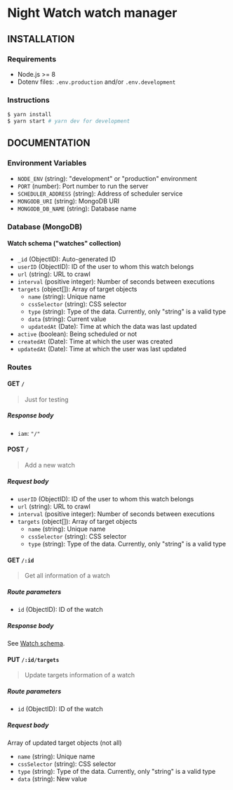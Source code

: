 # Night Watch watch manager

## INSTALLATION

### Requirements

- Node.js >= 8
- Dotenv files: `.env.production` and/or `.env.development`

### Instructions

```bash
$ yarn install
$ yarn start # yarn dev for development
```

## DOCUMENTATION

### Environment Variables

- `NODE_ENV` (string): "development" or "production" environment
- `PORT` (number): Port number to run the server
- `SCHEDULER_ADDRESS` (string): Address of scheduler service
- `MONGODB_URI` (string): MongoDB URI
- `MONGODB_DB_NAME` (string): Database name

### Database (MongoDB)

#### Watch schema ("watches" collection)

- `_id` (ObjectID): Auto-generated ID
- `userID` (ObjectID): ID of the user to whom this watch belongs
- `url` (string): URL to crawl
- `interval` (positive integer): Number of seconds between executions
- `targets` (object[]): Array of target objects
  - `name` (string): Unique name
  - `cssSelector` (string): CSS selector
  - `type` (string): Type of the data. Currently, only "string" is a valid type
  - `data` (string): Current value
  - `updatedAt` (Date): Time at which the data was last updated
- `active` (boolean): Being scheduled or not
- `createdAt` (Date): Time at which the user was created
- `updatedAt` (Date): Time at which the user was last updated

### Routes

#### GET `/`

> Just for testing

##### Response body

- `iam`: `"/"`

#### POST `/`

> Add a new watch

##### Request body

- `userID` (ObjectID): ID of the user to whom this watch belongs
- `url` (string): URL to crawl
- `interval` (positive integer): Number of seconds between executions
- `targets` (object[]): Array of target objects
  - `name` (string): Unique name
  - `cssSelector` (string): CSS selector
  - `type` (string): Type of the data. Currently, only "string" is a valid type

#### GET `/:id`

> Get all information of a watch

##### Route parameters

- `id` (ObjectID): ID of the watch

##### Response body

See [Watch schema](#watch-schema-watches-collection).

#### PUT `/:id/targets`

> Update targets information of a watch

##### Route parameters

- `id` (ObjectID): ID of the watch

##### Request body

Array of updated target objects (not all)

- `name` (string): Unique name
- `cssSelector` (string): CSS selector
- `type` (string): Type of the data. Currently, only "string" is a valid type
- `data` (string): New value
